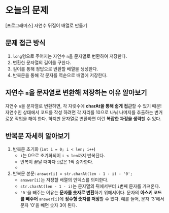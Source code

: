 # 오늘의 문제
[프로그래머스] 자연수 뒤집어 배열로 만들기


## 문제 접근 방식
1. `long`형으로 주어지는 자연수 `n`을 문자열로 변환하여 저장한다.
2. 변환한 문자열의 길이를 구한다.
3. 길이를 통해 정답으로 반환할 배열을 생성한다.
4. 반복문을 통해 각 문자를 역순으로 배열에 저장한다.


## 자연수 `n`을 문자열로 변환해 저장하는 이유 알아보기 
자연수 `n`을 문자열로 변환하면, 각 자릿수에 **charAt을 통해 쉽게 접근**할 수 있기 때문! 
자연수인 상태에서 코드를 작성 하려면 각 자리를 10으로 나눠 나머지를 추출하는 번거로운 작업을 해야 한다. 
하지만 문자열로 변환하면 이런 **복잡한 과정을 생략**할 수 있다. 


## 반복문 자세히 알아보기
1. 반복문 초기화 (`int i = 0; i < len; i++`)
   - `i`는 0으로 초기화되어 `i < len`까지 반복된다.
   - 반복이 끝날 때마다 `i`값은 1씩 증가한다.
   - 
2. 반복문 본문: `answer[i] = str.charAt(len - 1 - i) - '0';`
   - `answer[i]`는 저장할 배열의 인덱스를 의미한다.
   - `str.charAt(len - 1 - i)`는 문자열의 뒤에서부터 `i`번째 문자를 가져온다.
   - `'0'`을 빼주는 이유는 **문자를 숫자로 변환**하기 위해서이다. 문자의 **아스키 코드를 빼주어** `answer[i]`에 **정수형 숫자를 저장**할 수 있다.
     예를 들어, 문자 '3'에서 문자 '0'을 빼면 숫자 3이 된다.

  

